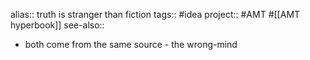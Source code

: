 alias:: truth is stranger than fiction
tags:: #idea 
project:: #AMT #[[AMT hyperbook]] 
see-also::

- both come from the same source - the wrong-mind